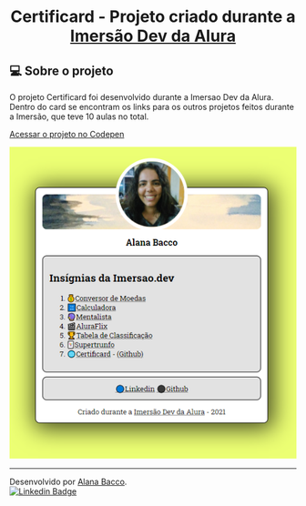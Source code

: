 <h1 align="center">
     Certificard - Projeto criado durante a 
     <a href="https://imersao.dev/" alt="Site da Imersão Dev da Alura">
        Imersão Dev da Alura
     </a>
</h1>

## 💻 Sobre o projeto

O projeto Certificard foi desenvolvido durante a Imersao Dev da Alura. Dentro do card se encontram os links para os outros projetos feitos durante a Imersão, que teve 10 aulas no total.

[Acessar o projeto no Codepen](https://codepen.io/alanabacco/pen/BapYjvJ)

<div align="center">
    <img src="img/certificard.png" alt="Imagem do Certificard" width="" height=""/>
</div>

---

Desenvolvido por [Alana Bacco](https://github.com/alanabacco). <br />
[![Linkedin Badge](https://img.shields.io/badge/-Linkedin-blue?style=flat-square&logo=Linkedin&logoColor=white&link=https://www.linkedin.com/in/alana-bacco/)](https://www.linkedin.com/in/alana-bacco/)